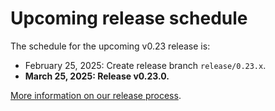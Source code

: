 # Upcoming release schedule

The schedule for the upcoming v0.23 release is:
- February 25, 2025: Create release branch `release/0.23.x`.
- **March 25, 2025: Release v0.23.0.**

[More information on our release process](https://github.com/bpftrace/bpftrace/blob/master/docs/release_process.md#release-procedure). 